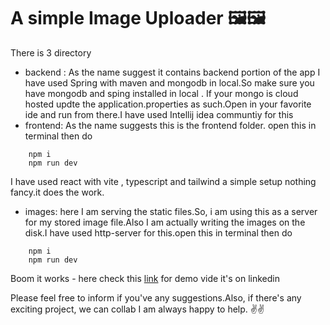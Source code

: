 # A simple Image Uploader 🖼️🖼️
There is 3 directory 
- backend : As the name suggest it contains backend portion of the app I have used Spring with maven and mongodb in local.So make sure you have mongodb and sping installed in local . If your mongo is cloud hosted updte the application.properties as such.Open in your favorite ide and run from there.I have used Intellij idea communtiy for this 
- frontend: As the name suggests this is the frontend folder. open this in terminal then do
```
    npm i
    npm run dev
```
I have used react with vite , typescript and tailwind a simple setup nothing fancy.it does the work.
- images: here I am serving the static files.So, i am using this as a server for my stored image file.Also I am actually writing the images on the disk.I have used http-server for this.open this in terminal then do
```
    npm i
    npm run dev
```

Boom it works - here check this [link](https://www.linkedin.com/posts/activity-7088771763374882817-63dK) for demo vide it's on linkedin


Please feel free to inform if you've any suggestions.Also, if there's any exciting project, we can collab I am always happy to help. ✌️✌️